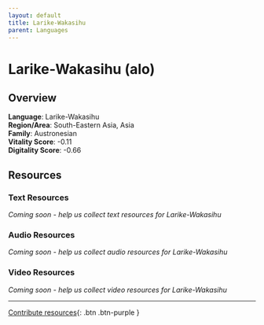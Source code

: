 ```yaml
---
layout: default
title: Larike-Wakasihu
parent: Languages
---
```


# Larike-Wakasihu (alo)

## Overview

**Language**: Larike-Wakasihu  
**Region/Area**: South-Eastern Asia, Asia  
**Family**: Austronesian  
**Vitality Score**: -0.11  
**Digitality Score**: -0.66  

## Resources

### Text Resources
*Coming soon - help us collect text resources for Larike-Wakasihu*

### Audio Resources
*Coming soon - help us collect audio resources for Larike-Wakasihu*

### Video Resources
*Coming soon - help us collect video resources for Larike-Wakasihu*

---

[Contribute resources](https://fairtrain.github.io/){: .btn .btn-purple }
